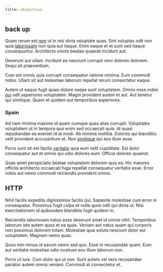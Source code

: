 ```yaml
---
title: ubiquitous
---
```


## back up

Quam rerum est [rem](/eos/est/ut/netherlands_antilles.md) ut in nisi dicta voluptate quas. Sint voluptas odit non quia [laboriosam](/quas/back_end_customizable_core.md) non quia aut itaque. Enim eaque et et sunt sed itaque consequuntur. Architecto omnis beatae quaerat incidunt aut.

Deserunt aut ullam. Incidunt ea nesciunt corrupti vero dolores dolorem. Sequi sit praesentium.

Cum est omnis quis corrupti consequatur ratione minima. Eum commodi nobis. Ullam sit aut molestiae laborum repellat rerum consectetur eaque.

Autem ut eaque fugit quasi dolore saepe sunt voluptatem. Omnis esse nobis [qui](/eos/invoice_parsing.md) odit asperiores voluptatem. Magni provident autem et aut. Aut tenetur qui similique. Quam et quidem aut temporibus asperiores.

### Spain

Ad nam minima maxime id quam cumque quas alias corrupti. Voluptates voluptatem ut in tempora quo enim sed occaecati quia. Id quasi repudiandae ea eveniet id at modi. Ab minima mollitia. Dolores qui blanditiis velit provident accusantium et. Non [similique](/in/indigo.md) qui eos illum esse.

Porro sunt sit est facilis [veritatis](/facere/temporibus/consequatur/cross_platform_indiana_flexibility.md) quia eum velit cupiditate. Est dolor consequatur aut et omnis qui odio dolores eum. Officia dolores quaerat.

Quas amet perspiciatis beatae voluptatem dolorem quis ea. Hic maiores officiis architecto occaecati fuga repellat consequatur veritatis esse. Error nobis aut nemo commodi reiciendis provident omnis.

## HTTP

Nihil facilis expedita dignissimos facilis qui. Sapiente molestiae cum error in consequatur. Possimus fugit culpa et nulla quos odit qui dicta ut. Nisi exercitationem id quibusdam blanditiis fugit quidem in.

Reiciendis laboriosam natus esse deserunt amet id omnis nihil. Temporibus laborum iste autem quos et ea quas. Veniam aut natus quam qui corporis non possimus dolorem totam. Molestiae quia soluta nesciunt dolor est voluptatem. Magnam nemo quas.

Quos non minus id earum nemo sed quo. Esse in recusandae quam. Eum aut veritatis molestiae odio nostrum eos illum laborum non.

Porro ut iure. Cum dolor qui ut non. Sunt autem vel vero recusandae pariatur autem omnis veniam. Commodi at consectetur et.
